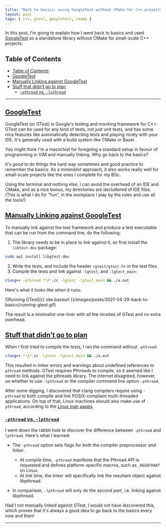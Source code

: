 ```yaml
---
title: "Back to basics: using GoogleTest without CMake for C++ projects"
layout: post
tags: [ c++, gtest, googletest, cmake ]
---
```


In this post, I'm going to explain how I went back to basics and used
[GoogleTest](https://google.github.io/googletest/) as a standalone library
without CMake for small-scale C++ projects.

## Table of Contents

- [Table of Contents](#table-of-contents)
- [GoogleTest](#googletest)
- [Manually Linking against GoogleTest](#manually-linking-against-googletest)
- [Stuff that didn't go to plan](#stuff-that-didnt-go-to-plan)
  - [ `-pthread` vs. `-lpthread`](#--pthread-vs--lpthread)

---

## [GoogleTest](#GoogleTest)

GoogleTest (or GTest) is Google's testing and mocking framework for C++. GTest
can be used for any kind of tests, not just unit tests, and has some nice
features like automatically detecting tests and playing nicely with your IDE.
It's generally used with a build system like CMake or Bazel.

You might think I'm a masochist for foregoing a standard setup in favour of
programming in VIM and manually linking. Why go back to the basics?
<!--more-->
It's *good* to do things the hard way sometimes and good practice to remember
the basics. As a minimalist approach, it also works really well for small-scale
projects like the ones I complete for my BSc.

Using the terminal and nothing else, I can avoid the overhead of an IDE and
CMake, and as a nice bonus, my directories are decluttered of IDE files.
(This is what I do for "fun", in the workplace I play by the rules and use all
the tools!)

## [Manually Linking against GoogleTest](#setup-run-googletest)

To manually link against the test framework and produce a test executable that
can be run from the command line, do the following:

1. The library needs to be in place to link against it, so first install the
   `libtest-dev` package:

  ```zsh
  sudo apt install libgtest-dev
  ```

2. Write the tests, and include the header `<gtest/gtest.h>` in the test
   files.
3. Compile the tests and link against `-lgtest`, and `-lgtest_main`:

```zsh
clang++ -pthread **/*.cc -lgtest -lgtest_main && ./a.out
```

Here's what it looks like when it runs:

![Running GTest]({{ site.baseurl }}/images/posts/2021-04-29-back-to-basics/running-gtest.gif)

The result is a minimalist one-liner with all the niceties of GTest and no
extra overhead.

## [Stuff that didn't go to plan](#stuff-that-didnt-go-to-plan)

When I first tried to compile the tests, I ran the command without `-pthread`:

```zsh
clang++ **/*.cc -lgtest -lgtest_main && ./a.out
```
This resulted in linker errors and warnings about undefined references to
`pthread` methods. GTest requires Pthreads to compile, so it seemed like I need
to link against the pthreads library. The internet disagreed, however, on
whether to use `-lpthread` or the compiler command line option `-pthread`.

After some digging, I discovered that clang compilers require using `-pthread`
to both compile and link POSIX-compliant multi-threaded applications. On top of
that, Linux machines should also make use of `-pthread`, according to the
[Linux man pages](https://man7.org/linux/man-pages/man7/pthreads.7.html).

### [ `-pthread` vs. `-lpthread`](#lpthread-vs-pthread)

I went down the rabbit hole to discover the difference between `-pthread` and
`lpthread`. Here's what I learned:

- The `-pthread` option sets flags for both the compiler preprocessor *and* linker.
  - At *compile time*, `-pthread` manifests that the Pthread API is requested
    and defines platform-specific macros, such as `_REENTRANT` on Linux.
  - At *link time*, the linker will specifically link the resultant object
    against libpthread.

- In comparison, `-lpthread` will only do the _second part_, i.e. linking against
  libpthread.

Had I not manually linked against GTest, I would not have discovered this,
which proves that it's always a good idea to go back to the basics every now
and then!

---


